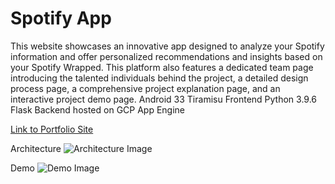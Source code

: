 # Spotify App
This website showcases an innovative app designed to analyze your Spotify information and offer personalized recommendations and insights based on your Spotify Wrapped. This platform also features a dedicated team page introducing the talented individuals behind the project, a detailed design process page, a comprehensive project explanation page, and an interactive project demo page.
Android 33 Tiramisu Frontend Python 3.9.6 Flask Backend hosted on GCP App Engine

[Link to Portfolio Site](https://andregro21.wixsite.com/felipe4project/process-description)

Architecture
![Architecture Image](SpotifyApp/res/architecture.png)

Demo 
![Demo Image](SpotifyApp/res/demoimage.webp)
